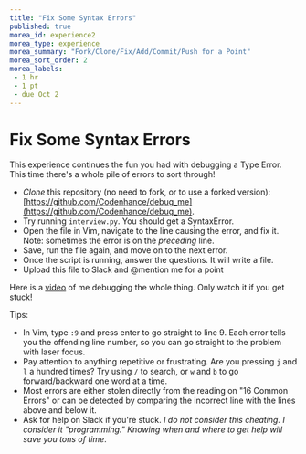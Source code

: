 ```yaml
---
title: "Fix Some Syntax Errors"
published: true
morea_id: experience2
morea_type: experience
morea_summary: "Fork/Clone/Fix/Add/Commit/Push for a Point"
morea_sort_order: 2
morea_labels:
 - 1 hr
 - 1 pt
 - due Oct 2
---
```


# Fix Some Syntax Errors

This experience continues the fun you had with debugging a Type Error. This time there's a whole pile of errors to sort through!

- *Clone* this repository (no need to fork, or to use a forked version): [https://github.com/Codenhance/debug_me](https://github.com/Codenhance/debug_me). 
- Try running `interview.py`. You should get a SyntaxError.
- Open the file in Vim, navigate to the line causing the error, and fix it. Note: sometimes the error is on the *preceding* line.
- Save, run the file again, and move on to the next error.
- Once the script is running, answer the questions. It will write a file.
- Upload this file to Slack and @mention me for a point

Here is a [video](https://www.youtube.com/watch?v=fB4DlyGLCrI) of me debugging the whole thing. Only watch it if you get stuck!

Tips:

- In Vim, type `:9` and press enter to go straight to line 9. Each error tells you the offending line number, so you can go straight to the problem with laser focus.
- Pay attention to anything repetitive or frustrating. Are you pressing `j` and `l` a hundred times? Try using `/` to search, or `w` and `b` to go forward/backward one word at a time.
- Most errors are either stolen directly from the reading on "16 Common Errors" or can be detected by comparing the incorrect line with the lines above and below it.
- Ask for help on Slack if you're stuck. *I do not consider this cheating. I consider it "programming." Knowing when and where to get help will save you tons of time*.
